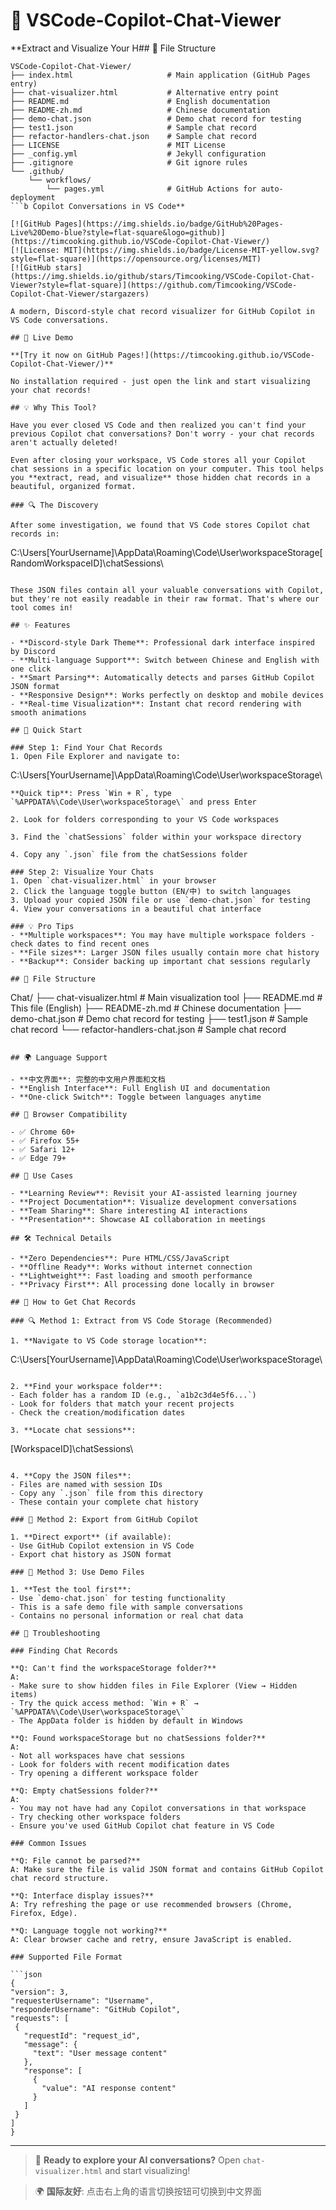 # 🌟 VSCode-Copilot-Chat-Viewer

**Extract and Visualize Your H## 📁 File Structure

```
VSCode-Copilot-Chat-Viewer/
├── index.html                     # Main application (GitHub Pages entry)
├── chat-visualizer.html           # Alternative entry point
├── README.md                      # English documentation
├── README-zh.md                   # Chinese documentation
├── demo-chat.json                 # Demo chat record for testing
├── test1.json                     # Sample chat record
├── refactor-handlers-chat.json    # Sample chat record
├── LICENSE                        # MIT License
├── _config.yml                    # Jekyll configuration
├── .gitignore                     # Git ignore rules
└── .github/
    └── workflows/
        └── pages.yml              # GitHub Actions for auto-deployment
```b Copilot Conversations in VS Code**

[![GitHub Pages](https://img.shields.io/badge/GitHub%20Pages-Live%20Demo-blue?style=flat-square&logo=github)](https://timcooking.github.io/VSCode-Copilot-Chat-Viewer/)
[![License: MIT](https://img.shields.io/badge/License-MIT-yellow.svg?style=flat-square)](https://opensource.org/licenses/MIT)
[![GitHub stars](https://img.shields.io/github/stars/Timcooking/VSCode-Copilot-Chat-Viewer?style=flat-square)](https://github.com/Timcooking/VSCode-Copilot-Chat-Viewer/stargazers)

A modern, Discord-style chat record visualizer for GitHub Copilot in VS Code conversations.

## 🚀 Live Demo

**[Try it now on GitHub Pages!](https://timcooking.github.io/VSCode-Copilot-Chat-Viewer/)**

No installation required - just open the link and start visualizing your chat records!

## 💡 Why This Tool?

Have you ever closed VS Code and then realized you can't find your previous Copilot chat conversations? Don't worry - your chat records aren't actually deleted! 

Even after closing your workspace, VS Code stores all your Copilot chat sessions in a specific location on your computer. This tool helps you **extract, read, and visualize** those hidden chat records in a beautiful, organized format.

### 🔍 The Discovery

After some investigation, we found that VS Code stores Copilot chat records in:
```
C:\Users\[YourUsername]\AppData\Roaming\Code\User\workspaceStorage\[RandomWorkspaceID]\chatSessions\
```

These JSON files contain all your valuable conversations with Copilot, but they're not easily readable in their raw format. That's where our tool comes in!

## ✨ Features

- **Discord-style Dark Theme**: Professional dark interface inspired by Discord
- **Multi-language Support**: Switch between Chinese and English with one click
- **Smart Parsing**: Automatically detects and parses GitHub Copilot JSON format
- **Responsive Design**: Works perfectly on desktop and mobile devices
- **Real-time Visualization**: Instant chat record rendering with smooth animations

## 🚀 Quick Start

### Step 1: Find Your Chat Records
1. Open File Explorer and navigate to:
   ```
   C:\Users\[YourUsername]\AppData\Roaming\Code\User\workspaceStorage\
   ```
   **Quick tip**: Press `Win + R`, type `%APPDATA%\Code\User\workspaceStorage\` and press Enter
   
2. Look for folders corresponding to your VS Code workspaces

3. Find the `chatSessions` folder within your workspace directory

4. Copy any `.json` file from the chatSessions folder

### Step 2: Visualize Your Chats
1. Open `chat-visualizer.html` in your browser
2. Click the language toggle button (EN/中) to switch languages
3. Upload your copied JSON file or use `demo-chat.json` for testing
4. View your conversations in a beautiful chat interface

### 💡 Pro Tips
- **Multiple workspaces**: You may have multiple workspace folders - check dates to find recent ones
- **File sizes**: Larger JSON files usually contain more chat history
- **Backup**: Consider backing up important chat sessions regularly

## 📁 File Structure

```
Chat/
├── chat-visualizer.html           # Main visualization tool
├── README.md                      # This file (English)
├── README-zh.md                   # Chinese documentation
├── demo-chat.json                 # Demo chat record for testing
├── test1.json                     # Sample chat record
└── refactor-handlers-chat.json    # Sample chat record
```

## 🌍 Language Support

- **中文界面**: 完整的中文用户界面和文档
- **English Interface**: Full English UI and documentation
- **One-click Switch**: Toggle between languages anytime

## 📱 Browser Compatibility

- ✅ Chrome 60+
- ✅ Firefox 55+
- ✅ Safari 12+
- ✅ Edge 79+

## 🎯 Use Cases

- **Learning Review**: Revisit your AI-assisted learning journey
- **Project Documentation**: Visualize development conversations
- **Team Sharing**: Share interesting AI interactions
- **Presentation**: Showcase AI collaboration in meetings

## 🛠️ Technical Details

- **Zero Dependencies**: Pure HTML/CSS/JavaScript
- **Offline Ready**: Works without internet connection
- **Lightweight**: Fast loading and smooth performance
- **Privacy First**: All processing done locally in browser

## 📝 How to Get Chat Records

### 🔍 Method 1: Extract from VS Code Storage (Recommended)

1. **Navigate to VS Code storage location**:
   ```
   C:\Users\[YourUsername]\AppData\Roaming\Code\User\workspaceStorage\
   ```
   
2. **Find your workspace folder**:
   - Each folder has a random ID (e.g., `a1b2c3d4e5f6...`)
   - Look for folders that match your recent projects
   - Check the creation/modification dates

3. **Locate chat sessions**:
   ```
   [WorkspaceID]\chatSessions\
   ```
   
4. **Copy the JSON files**:
   - Files are named with session IDs
   - Copy any `.json` file from this directory
   - These contain your complete chat history

### 🎯 Method 2: Export from GitHub Copilot

1. **Direct export** (if available):
   - Use GitHub Copilot extension in VS Code
   - Export chat history as JSON format

### 🧪 Method 3: Use Demo Files

1. **Test the tool first**:
   - Use `demo-chat.json` for testing functionality
   - This is a safe demo file with sample conversations
   - Contains no personal information or real chat data

## 🔧 Troubleshooting

### Finding Chat Records

**Q: Can't find the workspaceStorage folder?**
A: 
- Make sure to show hidden files in File Explorer (View → Hidden items)
- Try the quick access method: `Win + R` → `%APPDATA%\Code\User\workspaceStorage\`
- The AppData folder is hidden by default in Windows

**Q: Found workspaceStorage but no chatSessions folder?**
A: 
- Not all workspaces have chat sessions
- Look for folders with recent modification dates
- Try opening a different workspace folder

**Q: Empty chatSessions folder?**
A: 
- You may not have had any Copilot conversations in that workspace
- Try checking other workspace folders
- Ensure you've used GitHub Copilot chat feature in VS Code

### Common Issues

**Q: File cannot be parsed?**
A: Make sure the file is valid JSON format and contains GitHub Copilot chat record structure.

**Q: Interface display issues?**
A: Try refreshing the page or use recommended browsers (Chrome, Firefox, Edge).

**Q: Language toggle not working?**
A: Clear browser cache and retry, ensure JavaScript is enabled.

### Supported File Format

```json
{
  "version": 3,
  "requesterUsername": "Username",
  "responderUsername": "GitHub Copilot",
  "requests": [
    {
      "requestId": "request_id",
      "message": {
        "text": "User message content"
      },
      "response": [
        {
          "value": "AI response content"
        }
      ]
    }
  ]
}
```

---

> 🚀 **Ready to explore your AI conversations?** Open `chat-visualizer.html` and start visualizing!

> 🌍 **国际友好**: 点击右上角的语言切换按钮可切换到中文界面
